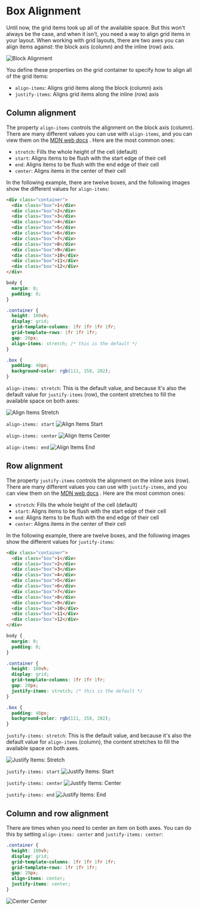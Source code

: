 # Box Alignment

Until now, the grid items took up all of the available space. But this won't always be the case, and when it isn't, you need a way to align grid items in your layout. When working with grid layouts, there are two axes you can align items against: the block axis (column) and the inline (row) axis.

![Block Alignment](https://user-images.githubusercontent.com/94882786/176824928-2f6b0467-e572-4a15-8130-f3341c41d8f0.png)

You define these properties on the grid container to specify how to align all of the grid items:

-   `align-items`: Aligns grid items along the block (column) axis
-   `justify-items`: Aligns grid items along the inline (row) axis

## Column alignment

The property `align-items` controls the alignment on the block axis (column). There are many different values you can use with `align-items`, and you can view them on the [MDN web docs](https://developer.mozilla.org/en-US/docs/Web/CSS/align-items) . Here are the most common ones:

-   `stretch`: Fills the whole height of the cell (default)
-   `start`: Aligns items to be flush with the start edge of their cell
-   `end`: Aligns items to be flush with the end edge of their cell
-   `center`: Aligns items in the center of their cell

In the following example, there are twelve boxes, and the following images show the different values for `align-items`:

```html
<div class="container">
  <div class="box">1</div>
  <div class="box">2</div>
  <div class="box">3</div>
  <div class="box">4</div>
  <div class="box">5</div>
  <div class="box">6</div>
  <div class="box">7</div>
  <div class="box">8</div>
  <div class="box">9</div>
  <div class="box">10</div>
  <div class="box">11</div>
  <div class="box">12</div>
</div>
```

```css
body {
  margin: 0;
  padding: 0;
}

.container {
  height: 100vh;
  display: grid;
  grid-template-columns: 1fr 1fr 1fr 1fr;
  grid-template-rows: 1fr 1fr 1fr;
  gap: 20px;
  align-items: stretch; /* this is the default */
}

.box {
  padding: 40px;
  background-color: rgb(111, 158, 202);
}
```

`align-items: stretch`: This is the default value, and because it's also the default value for `justify-items` (row), the content stretches to fill the available space on both axes:

![Align Items Stretch](https://user-images.githubusercontent.com/94882786/176824968-ed54bd0b-37b2-47f6-a8f3-f0f49bdd921f.png)

`align-items: start` ![Align Items Start](https://user-images.githubusercontent.com/94882786/176825477-ace40b31-085e-47be-9ae8-0bc53c427827.png)

`align-items: center` ![Align Items Center](https://user-images.githubusercontent.com/94882786/176825510-384cf2f4-7f5d-44e0-85b0-677d0774e12f.png)

`align-items: end` ![Align Items End](https://user-images.githubusercontent.com/94882786/176825569-e7fded87-01a8-4567-a93d-e11167194a2b.png)

## Row alignment

The property `justify-items` controls the alignment on the inline axis (row). There are many different values you can use with `justify-items`, and you can view them on the [MDN web docs](https://developer.mozilla.org/en-US/docs/Web/CSS/justify-items) . Here are the most common ones:

-   `stretch`: Fills the whole height of the cell (default)
-   `start`: Aligns items to be flush with the start edge of their cell
-   `end`: Aligns items to be flush with the end edge of their cell
-   `center`: Aligns items in the center of their cell

In the following example, there are twelve boxes, and the following images show the different values for `justify-items`:

```html
<div class="container">
  <div class="box">1</div>
  <div class="box">2</div>
  <div class="box">3</div>
  <div class="box">4</div>
  <div class="box">5</div>
  <div class="box">6</div>
  <div class="box">7</div>
  <div class="box">8</div>
  <div class="box">9</div>
  <div class="box">10</div>
  <div class="box">11</div>
  <div class="box">12</div>
</div>
```

```css
body {
  margin: 0;
  padding: 0;
}

.container {
  height: 100vh;
  display: grid;
  grid-template-columns: 1fr 1fr 1fr;
  gap: 20px;
  justify-items: stretch; /* this is the default */
}

.box {
  padding: 40px;
  background-color: rgb(111, 158, 202);
}
```

`justify-items: stretch`: This is the default value, and because it's also the default value for `align-items` (column), the content stretches to fill the available space on both axes.

![Justify Items: Stretch](https://user-images.githubusercontent.com/94882786/176825806-89a4b4b9-63b7-4777-a16c-2d7b3446f028.png)

`justify-items: start` ![Justify Items: Start](https://user-images.githubusercontent.com/94882786/176825847-6be1e7dd-5b06-406b-9b3f-a56acd1ef37a.png)

`justify-items: center` ![Justify Items: Center](https://user-images.githubusercontent.com/94882786/176825891-4d8c675d-1501-4024-baad-a94c3b4ff42a.png)

`justify-items: end` ![Justify Items: End](https://user-images.githubusercontent.com/94882786/176825917-af90070d-2f07-4cc2-aec3-df94d9e81148.png)

## Column and row alignment

There are times when you need to center an item on both axes. You can do this by setting `align-items: center` and `justify-items: center`:

```css
.container {
  height: 100vh;
  display: grid;
  grid-template-columns: 1fr 1fr 1fr 1fr;
  grid-template-rows: 1fr 1fr 1fr;
  gap: 20px;
  align-items: center;
  justify-items: center;
}
```

![Center Center](https://user-images.githubusercontent.com/94882786/176825954-46bd8586-4566-47d0-8249-f3f25cd0a036.png)
